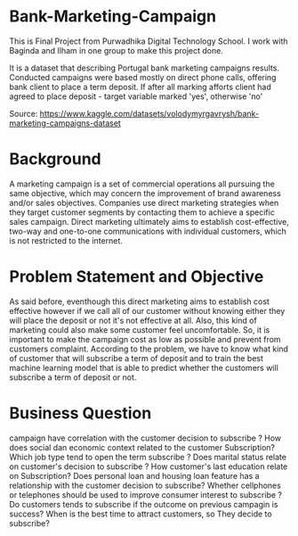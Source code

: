 # Bank-Marketing-Campaign

This is Final Project from Purwadhika Digital Technology School. I work with Baginda and Ilham in one group to make this project done.

It is a dataset that describing Portugal bank marketing campaigns results.
Conducted campaigns were based mostly on direct phone calls, offering bank client to place a term deposit.
If after all marking afforts client had agreed to place deposit - target variable marked 'yes', otherwise 'no'

Source: https://www.kaggle.com/datasets/volodymyrgavrysh/bank-marketing-campaigns-dataset


# Background
A marketing campaign is a set of commercial operations all pursuing the same objective, which may concern the improvement of brand awareness and/or sales objectives.
Companies use direct marketing strategies when they target customer segments by contacting them to achieve a specific sales campaign. 
Direct marketing ultimately aims to establish cost-effective, two-way and one-to-one communications with individual customers, which is not restricted to the internet.

# Problem Statement and Objective
As said before, eventhough this direct marketing aims to establish cost effective however if we call all of our customer without knowing either they will place the deposit or not it's not effective at all. 
Also, this kind of marketing could also make some customer feel uncomfortable. So, it is important to make the campaign cost as low as possible and prevent from customers complaint.
According to the problem, we have to know what kind of customer that will subscribe a term of deposit and to train the best machine learning model that is able to predict whether the customers will subscribe a term of deposit or not.

# Business Question
 campaign have correlation with the customer decision to subscribe ?
How does social dan economic context related to the customer Subscription?
Which job type tend to open the term subscribe ?
Does marital status relate on customer's decision to subscribe ?
How customer's last education relate on Subscription?
Does personal loan and housing loan feature has a relationship with the customer decision to subscribe?
Whether cellphones or telephones should be used to improve consumer interest to subscribe ?
Do customers tends to subscribe if the outcome on previous campagin is success?
When is the best time to attract customers, so They decide to subscribe?
